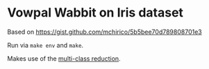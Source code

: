 # Vowpal Wabbit on Iris dataset

Based on https://gist.github.com/mchirico/5b5bee70d789808701e3

Run via `make env` and `make`.

Makes use of the [multi-class reduction](https://github.com/VowpalWabbit/vowpal_wabbit/wiki/One-Against-All-%28oaa%29-multi-class-example).
